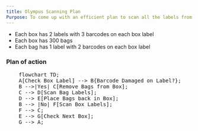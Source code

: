 ```yaml
---
title: Olympus Scanning Plan
Purpose: To come up with an efficient plan to scan all the labels from the Olympus return
---
```


* Each box has 2 labels with 3 barcodes on each box label
* Each box has 300 bags
* Each bag has 1 label with 2 barcodes on each box label

### Plan of action
<pre class="mermaid">
    flowchart TD;
    A[Check Box Label] --> B{Barcode Damaged on Label?};
    B -->|Yes| C[Remove Bags from Box];
    C --> D[Scan Bag Labels];
    D --> E[Place Bags back in Box];
    B --> |No| F[Scan Box Labels];
    F --> C;
    E --> G[Check Next Box];
    G --> A;
</pre>